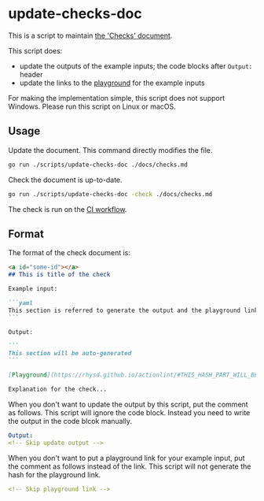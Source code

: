 update-checks-doc
=================

This is a script to maintain [the 'Checks' document](../../docs/checks.md).

This script does:

- update the outputs of the example inputs; the code blocks after `Output:` header
- update the links to the [playground](https://rhysd.github.io/actionlint/) for the example inputs

For making the implementation simple, this script does not support Windows. Please run this script
on Linux or macOS.

## Usage

Update the document. This command directly modifies the file.

```sh
go run ./scripts/update-checks-doc ./docs/checks.md
```

Check the document is up-to-date.

```sh
go run ./scripts/update-checks-doc -check ./docs/checks.md
```

The check is run on the [CI workflow](../../.github/workflows/ci.yaml).

## Format

The format of the check document is:

````markdown
<a id="some-id"></a>
## This is title of the check

Example input:

```yaml
This section is referred to generate the output and the playground link
```

Output:

```
This section will be auto-generated
```

[Playground](https://rhysd.github.io/actionlint/#THIS_HASH_PART_WILL_BE_AUTO_GENERATED)

Explanation for the check...
````

When you don't want to update the output by this script, put the comment as follows. This script
will ignore the code block. Instead you need to write the output in the code blcok manually.

```yaml
Output:
<!-- Skip update output -->
```

When you don't want to put a playground link for your example input, put the comment as follows
instead of the link. This script will not generate the hash for the playground link.

```yaml
<!-- Skip playground link -->
```
